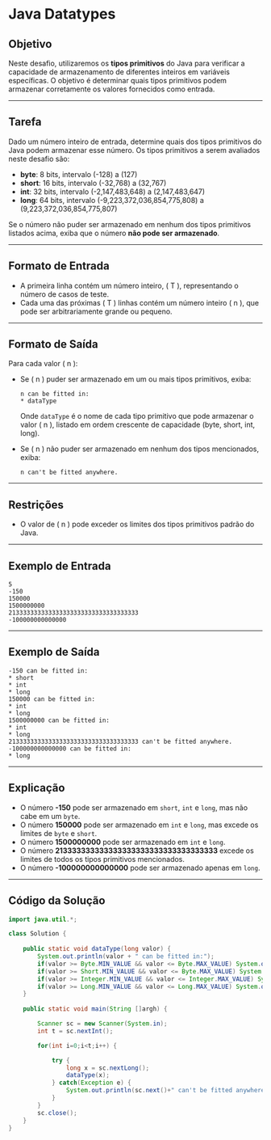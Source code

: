 

# Java Datatypes

## Objetivo

Neste desafio, utilizaremos os **tipos primitivos** do Java para verificar a capacidade de armazenamento de diferentes inteiros em variáveis específicas. O objetivo é determinar quais tipos primitivos podem armazenar corretamente os valores fornecidos como entrada.

---

## Tarefa

Dado um número inteiro de entrada, determine quais dos tipos primitivos do Java podem armazenar esse número. Os tipos primitivos a serem avaliados neste desafio são:

- **byte**: 8 bits, intervalo \(-128\) a \(127\)
- **short**: 16 bits, intervalo \(-32,768\) a \(32,767\)
- **int**: 32 bits, intervalo \(-2,147,483,648\) a \(2,147,483,647\)
- **long**: 64 bits, intervalo \(-9,223,372,036,854,775,808\) a \(9,223,372,036,854,775,807\)

Se o número não puder ser armazenado em nenhum dos tipos primitivos listados acima, exiba que o número **não pode ser armazenado**.

---

## Formato de Entrada

- A primeira linha contém um número inteiro, \( T \), representando o número de casos de teste.
- Cada uma das próximas \( T \) linhas contém um número inteiro \( n \), que pode ser arbitrariamente grande ou pequeno.

---

## Formato de Saída

Para cada valor \( n \):

- Se \( n \) puder ser armazenado em um ou mais tipos primitivos, exiba:
  ```plaintext
  n can be fitted in:
  * dataType
  ```
  Onde `dataType` é o nome de cada tipo primitivo que pode armazenar o valor \( n \), listado em ordem crescente de capacidade (byte, short, int, long).

- Se \( n \) não puder ser armazenado em nenhum dos tipos mencionados, exiba:
  ```plaintext
  n can't be fitted anywhere.
  ```

---

## Restrições

- O valor de \( n \) pode exceder os limites dos tipos primitivos padrão do Java.

---

## Exemplo de Entrada

```plaintext
5
-150
150000
1500000000
213333333333333333333333333333333333
-100000000000000
```

---

## Exemplo de Saída

```plaintext
-150 can be fitted in:
* short
* int
* long
150000 can be fitted in:
* int
* long
1500000000 can be fitted in:
* int
* long
213333333333333333333333333333333333 can't be fitted anywhere.
-100000000000000 can be fitted in:
* long
```

---

## Explicação

- O número **-150** pode ser armazenado em `short`, `int` e `long`, mas não cabe em um `byte`.
- O número **150000** pode ser armazenado em `int` e `long`, mas excede os limites de `byte` e `short`.
- O número **1500000000** pode ser armazenado em `int` e `long`.
- O número **213333333333333333333333333333333333** excede os limites de todos os tipos primitivos mencionados.
- O número **-100000000000000** pode ser armazenado apenas em `long`.

---

## Código da Solução

```java
import java.util.*;

class Solution {
    
    public static void dataType(long valor) {
        System.out.println(valor + " can be fitted in:");
        if(valor >= Byte.MIN_VALUE && valor <= Byte.MAX_VALUE) System.out.println("* byte");
        if(valor >= Short.MIN_VALUE && valor <= Byte.MAX_VALUE) System.out.println("* short");
        if(valor >= Integer.MIN_VALUE && valor <= Integer.MAX_VALUE) System.out.println("* int");
        if(valor >= Long.MIN_VALUE && valor <= Long.MAX_VALUE) System.out.println("* long");
    }
    
    public static void main(String []argh) {

        Scanner sc = new Scanner(System.in);
        int t = sc.nextInt();

        for(int i=0;i<t;i++) {

            try {
                long x = sc.nextLong();
                dataType(x);
            } catch(Exception e) {
                System.out.println(sc.next()+" can't be fitted anywhere.");
            }
        }
        sc.close();
    }
}
```